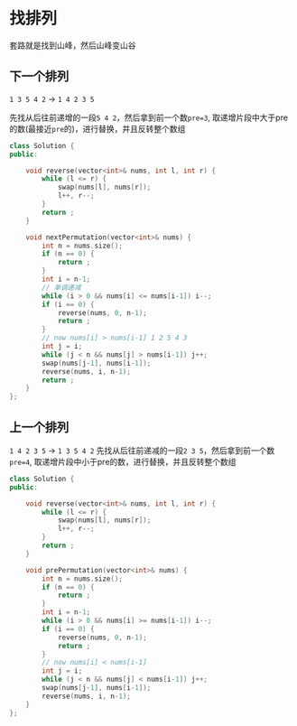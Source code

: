 # 找排列

套路就是找到山峰，然后山峰变山谷

## 下一个排列

`1 3 5 4 2` -> `1 4 2 3 5`

先找从后往前递增的一段`5 4 2`，然后拿到前一个数`pre=3`, 取递增片段中大于pre的数(最接近`pre`的)，进行替换，并且反转整个数组


```cpp
class Solution {
public:

    void reverse(vector<int>& nums, int l, int r) {
        while (l <= r) {
            swap(nums[l], nums[r]);
            l++, r--;
        }
        return ;
    }

    void nextPermutation(vector<int>& nums) {
        int n = nums.size();
        if (n == 0) {
            return ;
        }
        int i = n-1;
        // 单调递减
        while (i > 0 && nums[i] <= nums[i-1]) i--;
        if (i == 0) {
            reverse(nums, 0, n-1);
            return ;
        }
        // now nums[i] > nums[i-1] 1 2 5 4 3
        int j = i;
        while (j < n && nums[j] > nums[i-1]) j++;
        swap(nums[j-1], nums[i-1]);
        reverse(nums, i, n-1);
        return ;
    }
};
```

## 上一个排列

`1 4 2 3 5` -> `1 3 5 4 2`
先找从后往前递减的一段`2 3 5`，然后拿到前一个数`pre=4`, 取递增片段中小于pre的数，进行替换，并且反转整个数组
```cpp
class Solution {
public:

    void reverse(vector<int>& nums, int l, int r) {
        while (l <= r) {
            swap(nums[l], nums[r]);
            l++, r--;
        }
        return ;
    }

    void prePermutation(vector<int>& nums) {
        int n = nums.size();
        if (n == 0) {
            return ;
        }
        int i = n-1;
        while (i > 0 && nums[i] >= nums[i-1]) i--;
        if (i == 0) {
            reverse(nums, 0, n-1);
            return ;
        }
        // now nums[i] < nums[i-1]
        int j = i;
        while (j < n && nums[j] < nums[i-1]) j++;
        swap(nums[j-1], nums[i-1]);
        reverse(nums, i, n-1);
    }
};
```
